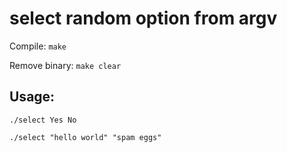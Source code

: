 # select random option from argv

Compile: `make`

Remove binary: `make clear`

## Usage:

`./select Yes No`

`./select "hello world" "spam eggs"`
